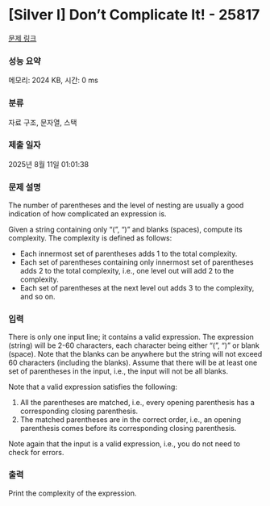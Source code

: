 # [Silver I] Don’t Complicate It! - 25817 

[문제 링크](https://www.acmicpc.net/problem/25817) 

### 성능 요약

메모리: 2024 KB, 시간: 0 ms

### 분류

자료 구조, 문자열, 스택

### 제출 일자

2025년 8월 11일 01:01:38

### 문제 설명

<p>The number of parentheses and the level of nesting are usually a good indication of how complicated an expression is.</p>

<p>Given a string containing only “(”, “)” and blanks (spaces), compute its complexity. The complexity is defined as follows:</p>

<ul>
	<li>Each innermost set of parentheses adds 1 to the total complexity.</li>
	<li>Each set of parentheses containing only innermost set of parentheses adds 2 to the total complexity, i.e., one level out will add 2 to the complexity.</li>
	<li>Each set of parentheses at the next level out adds 3 to the complexity, and so on.</li>
</ul>

### 입력 

 <p>There is only one input line; it contains a valid expression. The expression (string) will be 2-60 characters, each character being either “(”, “)” or blank (space). Note that the blanks can be anywhere but the string will not exceed 60 characters (including the blanks). Assume that there will be at least one set of parentheses in the input, i.e., the input will not be all blanks.</p>

<p>Note that a valid expression satisfies the following:</p>

<ol>
	<li>All the parentheses are matched, i.e., every opening parenthesis has a corresponding closing parenthesis.</li>
	<li>The matched parentheses are in the correct order, i.e., an opening parenthesis comes before its corresponding closing parenthesis.</li>
</ol>

<p>Note again that the input is a valid expression, i.e., you do not need to check for errors.</p>

### 출력 

 <p>Print the complexity of the expression.</p>

